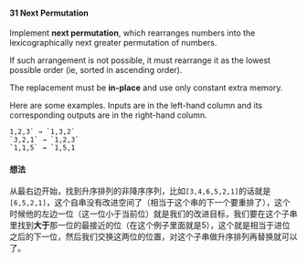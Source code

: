 #### 31 Next Permutation

Implement **next permutation**, which rearranges numbers into the lexicographically next greater permutation of numbers.

If such arrangement is not possible, it must rearrange it as the lowest possible order (ie, sorted in ascending order).

The replacement must be **in-place** and use only constant extra memory.

Here are some examples. Inputs are in the left-hand column and its corresponding outputs are in the right-hand column.

```
1,2,3` → `1,3,2`
`3,2,1` → `1,2,3`
`1,1,5` → `1,5,1
```

#### 想法

从最右边开始，找到升序排列的非降序序列，比如`[3,4,6,5,2,1]`的话就是`[6,5,2,1]`，这个自串没有改进空间了（相当于这个串的下一个要重排了），这个时候他的左边一位（这一位小于当前位）就是我们的改进目标，我们要在这个子串里找到**大于**那一位的最接近的位（在这个例子里面就是5），这个就是相当于进位之后的下一位，然后我们交换这两位的位置，对这个子串做升序排列再替换就可以了。